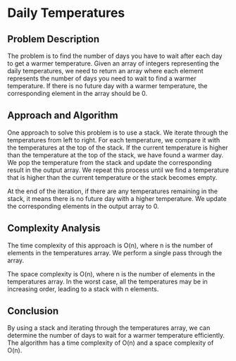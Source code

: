 # Daily Temperatures

## Problem Description

The problem is to find the number of days you have to wait after each day to get a warmer temperature. Given an array of integers representing the daily temperatures, we need to return an array where each element represents the number of days you need to wait to find a warmer temperature. If there is no future day with a warmer temperature, the corresponding element in the array should be 0.

## Approach and Algorithm

One approach to solve this problem is to use a stack. We iterate through the temperatures from left to right. For each temperature, we compare it with the temperatures at the top of the stack. If the current temperature is higher than the temperature at the top of the stack, we have found a warmer day. We pop the temperature from the stack and update the corresponding result in the output array. We repeat this process until we find a temperature that is higher than the current temperature or the stack becomes empty.

At the end of the iteration, if there are any temperatures remaining in the stack, it means there is no future day with a higher temperature. We update the corresponding elements in the output array to 0.

## Complexity Analysis

The time complexity of this approach is O(n), where n is the number of elements in the temperatures array. We perform a single pass through the array.

The space complexity is O(n), where n is the number of elements in the temperatures array. In the worst case, all the temperatures may be in increasing order, leading to a stack with n elements.

## Conclusion

By using a stack and iterating through the temperatures array, we can determine the number of days to wait for a warmer temperature efficiently. The algorithm has a time complexity of O(n) and a space complexity of O(n).
